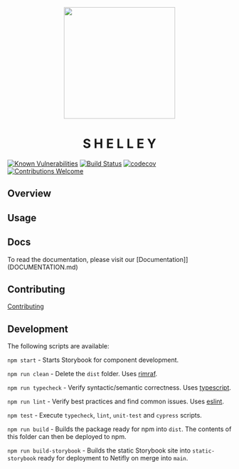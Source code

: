 <p align="center">
  <a href="https://www.shelley.earth">
    <img width="250px" src="">
  </a>
</p>

<h1 align="center">S H E L L E Y</h1>

[![Known Vulnerabilities](https://snyk.io/test/github/action-is-hope/shelley/badge.svg)](https://snyk.io/test/github/action-is-hope/shelley)
[![Build Status](https://github.com/action-is-hope/shelley/actions/workflows/main.yml/badge.svg)](https://github.com/action-is-hope/shelley)
[![codecov](https://codecov.io/gh/action-is-hope/shelley/branch/main/graph/badge.svg?token=xxxx)](https://codecov.io/gh/action-is-hope/shelley)
[![Contributions Welcome](https://img.shields.io/badge/PRs-welcome-brightgreen.svg)](./CONTRIBUTING.md)

## Overview

## Usage

## Docs

To read the documentation, please visit our [Documentation]](DOCUMENTATION.md)

## Contributing

[Contributing](CONTRIBUTING.md)

## Development

The following scripts are available:

`npm start` - Starts Storybook for component development.

`npm run clean` - Delete the `dist` folder. Uses [rimraf](https://github.com/isaacs/rimraf).

`npm run typecheck` - Verify syntactic/semantic correctness. Uses [typescript](https://github.com/microsoft/TypeScript).

`npm run lint` - Verify best practices and find common issues. Uses [eslint](https://github.com/eslint/eslint).

`npm test` - Execute `typecheck`, `lint`, `unit-test` and `cypress` scripts.

`npm run build` - Builds the package ready for npm into `dist`. The contents of this folder can then be deployed to npm.

`npm run build-storybook` - Builds the static Storybook site into `static-storybook` ready for deployment to Netifly on merge into `main`.
